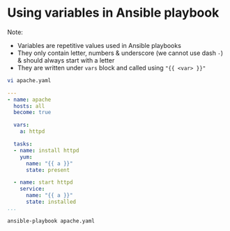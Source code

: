 # Using variables in Ansible playbook
Note:
* Variables are repetitive values used in Ansible playbooks
* They only contain letter, numbers & underscore (we cannot use dash `-`) & should always start with a letter
* They are written under `vars` block and called using `"{{ <var> }}"`

```sh
vi apache.yaml
```
```yaml
---
- name: apache
  hosts: all
  become: true

  vars:
    a: httpd

  tasks:
  - name: install httpd
    yum: 
      name: "{{ a }}"
      state: present

  - name: start httpd
    service: 
      name: "{{ a }}"
      state: installed
...
```
```sh
ansible-playbook apache.yaml
```
